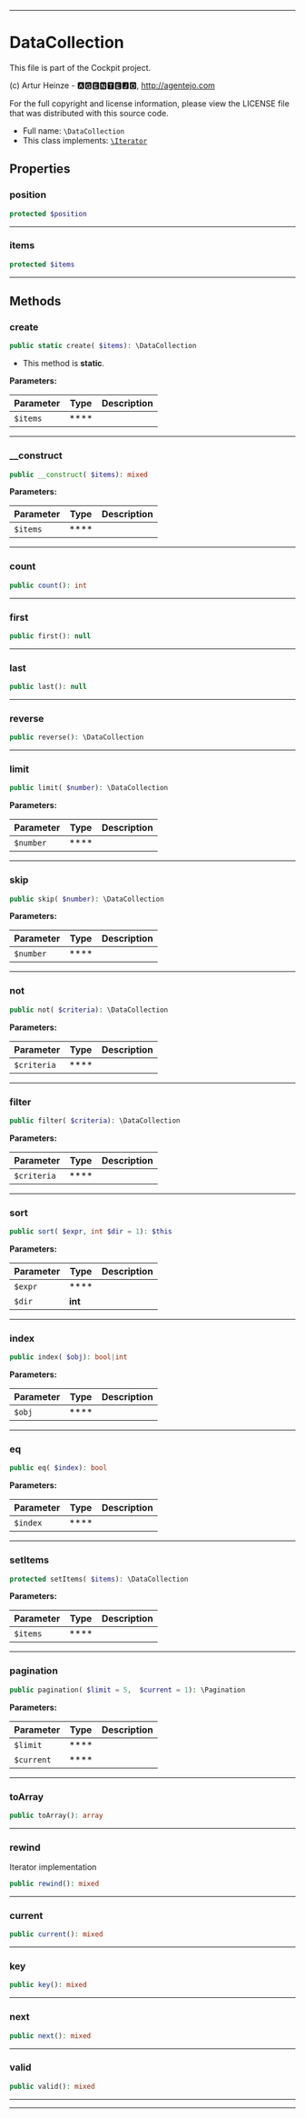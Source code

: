 ***

# DataCollection

This file is part of the Cockpit project.

(c) Artur Heinze - 🅰🅶🅴🅽🆃🅴🅹🅾, http://agentejo.com

For the full copyright and license information, please view the LICENSE
file that was distributed with this source code.

* Full name: `\DataCollection`
* This class implements:
[`\Iterator`](./Iterator.md)



## Properties


### position



```php
protected $position
```






***

### items



```php
protected $items
```






***

## Methods


### create



```php
public static create( $items): \DataCollection
```



* This method is **static**.




**Parameters:**

| Parameter | Type | Description |
|-----------|------|-------------|
| `$items` | **** |  |




***

### __construct



```php
public __construct( $items): mixed
```








**Parameters:**

| Parameter | Type | Description |
|-----------|------|-------------|
| `$items` | **** |  |




***

### count



```php
public count(): int
```











***

### first



```php
public first(): null
```











***

### last



```php
public last(): null
```











***

### reverse



```php
public reverse(): \DataCollection
```











***

### limit



```php
public limit( $number): \DataCollection
```








**Parameters:**

| Parameter | Type | Description |
|-----------|------|-------------|
| `$number` | **** |  |




***

### skip



```php
public skip( $number): \DataCollection
```








**Parameters:**

| Parameter | Type | Description |
|-----------|------|-------------|
| `$number` | **** |  |




***

### not



```php
public not( $criteria): \DataCollection
```








**Parameters:**

| Parameter | Type | Description |
|-----------|------|-------------|
| `$criteria` | **** |  |




***

### filter



```php
public filter( $criteria): \DataCollection
```








**Parameters:**

| Parameter | Type | Description |
|-----------|------|-------------|
| `$criteria` | **** |  |




***

### sort



```php
public sort( $expr, int $dir = 1): $this
```








**Parameters:**

| Parameter | Type | Description |
|-----------|------|-------------|
| `$expr` | **** |  |
| `$dir` | **int** |  |




***

### index



```php
public index( $obj): bool|int
```








**Parameters:**

| Parameter | Type | Description |
|-----------|------|-------------|
| `$obj` | **** |  |




***

### eq



```php
public eq( $index): bool
```








**Parameters:**

| Parameter | Type | Description |
|-----------|------|-------------|
| `$index` | **** |  |




***

### setItems



```php
protected setItems( $items): \DataCollection
```








**Parameters:**

| Parameter | Type | Description |
|-----------|------|-------------|
| `$items` | **** |  |




***

### pagination



```php
public pagination( $limit = 5,  $current = 1): \Pagination
```








**Parameters:**

| Parameter | Type | Description |
|-----------|------|-------------|
| `$limit` | **** |  |
| `$current` | **** |  |




***

### toArray



```php
public toArray(): array
```











***

### rewind

Iterator implementation

```php
public rewind(): mixed
```











***

### current



```php
public current(): mixed
```











***

### key



```php
public key(): mixed
```











***

### next



```php
public next(): mixed
```











***

### valid



```php
public valid(): mixed
```











***


***

